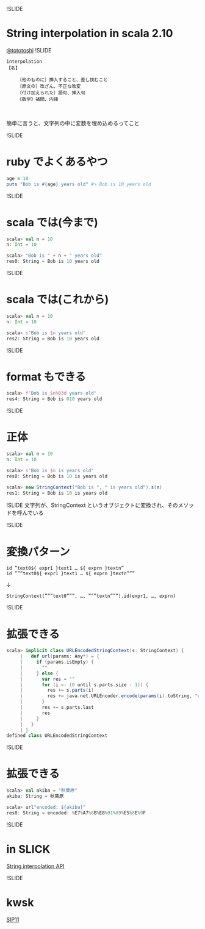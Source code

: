 !SLIDE
# String interpolation in scala 2.10
[@tototoshi](http://twitter.com/tototoshi)
!SLIDE
```
interpolation
【名】

    〔他のものに〕挿入すること、差し挟むこと
    〔原文の〕改ざん、不正な改変
    〔付け加えられた〕語句、挿入句
    《数学》補間、内挿
```

<br/>

簡単に言うと、文字列の中に変数を埋め込めるってこと

!SLIDE
# ruby でよくあるやつ
```ruby
age = 10
puts "Bob is #{age} years old" #> Bob is 10 years old
```

!SLIDE
# scala では(今まで)

```scala
scala> val n = 10
n: Int = 10

scala> "Bob is " + n + " years old"
res0: String = Bob is 10 years old
```

!SLIDE
# scala では(これから)

```scala
scala> val n = 10
n: Int = 10

scala> s"Bob is $n years old"
res2: String = Bob is 10 years old
```

!SLIDE
# format もできる

```scala
scala> f"Bob is $n%03d years old"
res4: String = Bob is 010 years old
```

!SLIDE
# 正体

```scala
scala> val n = 10
n: Int = 10

scala> s"Bob is $n is years old"
res0: String = Bob is 10 is years old

scala> new StringContext("Bob is ", " is years old").s(n)
res1: String = Bob is 10 is years old
```

!SLIDE
文字列が、StringContext というオブジェクトに変換され、そのメソッドを呼んでいる

!SLIDE
# 変換パターン

```
id ”text0${ expr1 }text1 … ${ exprn }textn”
id ”””text0${ expr1 }text1 … ${ exprn }textn”””
```

↓

```
StringContext(”””text0”””, …, ”””textn”””).id(expr1, …, exprn)
```

!SLIDE
# 拡張できる

```scala
scala> implicit class URLEncodedStringContext(s: StringContext) {
     |   def url(params: Any*) = {
     |     if (params.isEmpty) {
     |       ""
     |     } else {
     |       var res = ""
     |       for (i <- (0 until s.parts.size - 1)) {
     |         res += s.parts(i)
     |         res += java.net.URLEncoder.encode(params(i).toString, "utf-8")
     |       }
     |       res += s.parts.last
     |       res
     |     }
     |   }
     | }
defined class URLEncodedStringContext
```

!SLIDE
# 拡張できる

```scala
scala> val akiba = "秋葉原"
akiba: String = 秋葉原

scala> url"encoded: ${akiba}"
res0: String = encoded: %E7%A7%8B%E8%91%89%E5%8E%9F

```

!SLIDE
# in SLICK

[String interpolation API](https://github.com/slick/slick/blob/master/src/test/scala/scala/slick/test/jdbc/SimpleTest.scala#L101-128)

!SLIDE
# kwsk

[SIP11](https://docs.google.com/document/d/1NdxNxZYodPA-c4MLr33KzwzKFkzm9iW9POexT9PkJsU/edit?hl=en_US&pli=1)
